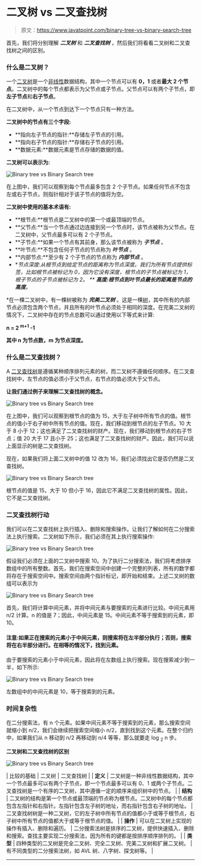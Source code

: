 # 二叉树 vs 二叉查找树

> 原文：<https://www.javatpoint.com/binary-tree-vs-binary-search-tree>

首先，我们将分别理解 ***二叉树*** 和 ***二叉查找树*** ，然后我们将看看二叉树和二叉查找树之间的区别。

### 什么是二叉树？

一个[二叉树](https://www.javatpoint.com/binary-tree)是一个[非线性](https://www.javatpoint.com/linear-vs-non-linear-data-structure)数据结构，其中一个节点可以有 **0，1** 或者**最大 2 个节点**。二叉树中的每个节点都表示为父节点或子节点。父节点可以有两个子节点，即**左子节点**和**右子节点**。

在二叉树中，从一个节点到达下一个节点只有一种方法。

**二叉树中的节点有三个字段:**

*   **指向左子节点的指针:**存储左子节点的引用。
*   **指向右子节点的指针:**存储右子节点的引用。
*   **数据元素:**数据元素是节点存储的数据的值。

**二叉树可以表示为:**

![Binary tree vs Binary Search tree](img/9aba9624a27e67eaad884b5800407ce8.png)

在上图中，我们可以观察到每个节点最多包含 2 个子节点。如果任何节点不包含左或右子节点，则指针相对于该子节点的值将为空。

**二叉树中使用的基本术语有:**

*   **根节点:**根节点是二叉树中的第一个或最顶端的节点。
*   **父节点:**当一个节点通过边连接到另一个节点时，该节点被称为父节点。在二叉树中，父节点最多可以有 2 个子节点。
*   **子节点:**如果一个节点有其前身，那么该节点被称为 ***子节点*** 。
*   **叶节点:**不包含任何子节点的节点称为 ***叶节点*** 。
*   **内部节点:**至少有 2 个子节点的节点称为 ***内部节点*** 。
*   **节点深度:**从根节点到给定节点的距离称为节点深度*。我们为所有节点提供标签，比如根节点被标记为 0，因为它没有深度，根节点的子节点被标记为 1，根子节点的子节点被标记为 2。*
**   **高度:**根节点到叶节点最长的距离是**节点的*高度***。*

 *在一棵二叉树中，有一棵树被称为 ***完美二叉树*** 。这是一棵[树](https://www.javatpoint.com/tree)，其中所有的内部节点必须包含两个节点，并且所有的叶节点必须处于相同的深度。在完美二叉树的情况下，二叉树中存在的节点总数可以通过使用以下等式来计算:

**n = 2 <sup>m+1</sup> -1**

**其中 n 为节点数，m 为节点深度。**

### 什么是二叉查找树？

A [二叉查找树](https://www.javatpoint.com/binary-search-tree)是遵循某种顺序排列元素的树，而二叉树不遵循任何顺序。在二叉查找树中，左节点的值必须小于父节点，右节点的值必须大于父节点。

**让我们通过例子来理解二叉查找树的概念。**

![Binary tree vs Binary Search tree](img/a4f8d94cae657a78ef8b9c4ab58393cd.png)

在上图中，我们可以观察到根节点的值为 15，大于左子树中所有节点的值。根节点的值小于右子树中所有节点的值。现在，我们移动到根节点的左子节点。10 大于 8 小于 12；这也满足了二叉查找树的财产。现在，我们移动到根节点的右子节点；值 20 大于 17 且小于 25；这也满足了二叉查找树的财产。因此，我们可以说上面显示的树是二叉查找树。

现在，如果我们将上面二叉树中的值 12 改为 16，我们必须找出它是否仍然是二叉查找树。

![Binary tree vs Binary Search tree](img/466b2563253a65e26c1f18e6b6091f15.png)

根节点的值是 15，大于 10 但小于 16，因此它不满足二叉查找树的属性。因此，它不是二叉查找树。

### 二叉查找树行动

我们可以在二叉查找树上执行插入、删除和搜索操作。让我们了解如何在二分搜索法上执行搜索。二叉树如下所示，我们必须在其上执行搜索操作:

![Binary tree vs Binary Search tree](img/256a71c6c67e9ba6ce2b21afbfa9cb15.png)

假设我们必须在上面的二叉树中搜索 10。为了执行二分搜索法，我们将考虑排序数组中的所有整数。首先，我们在搜索空间中创建一个完整的列表，所有的数字都将存在于搜索空间中。搜索空间由两个指针标记，即开始和结束。上述二叉树的数组可以表示为

![Binary tree vs Binary Search tree](img/059bc34e9422400790058075e3dab001.png)

首先，我们将计算中间元素，并将中间元素与要搜索的元素进行比较。中间元素用 n/2 计算。n 的值是 7；因此，中间元素是 15。中间元素不等于搜索到的元素，即 10。

#### 注意:如果正在搜索的元素小于中间元素，则搜索将在左半部分执行；否则，搜索将在右半部分进行。在相等的情况下，找到元素。

由于要搜索的元素小于中间元素，因此将在左数组上执行搜索。现在搜索减少到一半，如下所示:

![Binary tree vs Binary Search tree](img/244c4cb13080e095e94593db3777860c.png)

左数组中的中间元素是 10，等于搜索到的元素。

### 时间复杂性

在二分搜索法，有 n 个元素。如果中间元素不等于搜索到的元素，那么搜索空间就缩小到 n/2，我们会继续把搜索空间缩小 n/2，直到找到这个元素。在整个归约中，如果我们从 n 移动到 n/2 再移动到 n/4 等等，那么就要走 log <sub>2</sub> n 步。

**二叉树和二叉查找树的区别**

![Binary tree vs Binary Search tree](img/5cdc90828c645a974c63f5007a363478.png)

| 比较的基础 | 二叉树 | 二叉查找树 |
| **定义** | 二叉树是一种非线性数据结构，其中一个节点最多可以有两个子节点，即一个节点最多可以有 0、1 或两个子节点。二叉查找树是一个有序的二叉树，其中遵循一定的顺序来组织树中的节点。 |
| **结构** | 二叉树的结构是第一个节点或最顶端的节点称为根节点。二叉树中的每个节点都包含左指针和右指针。左指针包含左子树的地址，而右指针包含右子树的地址。 | 二叉查找树树是一种二叉树，它的左子树中所有节点的值都小于或等于根节点，右子树中所有节点的值都大于或等于根节点的值。 |
| **操作** | 可以在二叉树上实现的操作有插入、删除和遍历。 | 二分搜索法树是排序的二叉树，提供快速插入、删除和搜索。查找主要实现二分搜索法，因为所有的键都是按排序顺序排列的。 |
| **类型** | 四种类型的二叉树是完全二叉树、完全二叉树、完美二叉树和扩展二叉树。 | 有不同类型的二分搜索法树，如 AVL 树、八字树、探戈树等。 |

* * **